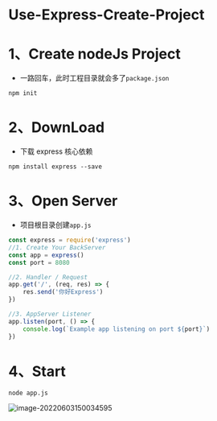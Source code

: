 # Use-Express-Create-Project

# 1、Create nodeJs Project

- 一路回车，此时工程目录就会多了`package.json`

```shell
npm init
```

# 2、DownLoad

- 下载 express 核心依赖

```shell
npm install express --save
```

# 3、Open Server

- 项目根目录创建`app.js`

```javascript
const express = require('express')
//1. Create Your BackServer
const app = express()
const port = 8080

//2. Handler / Request
app.get('/', (req, res) => {
    res.send('你好Express')
})

//3. AppServer Listener
app.listen(port, () => {
    console.log(`Example app listening on port ${port}`)
})
```

# 4、Start

```shell
node app.js
```

![image-20220603150034595](C:/Users/wangnaixing/AppData/Roaming/Typora/typora-user-images/image-20220603150034595.png)